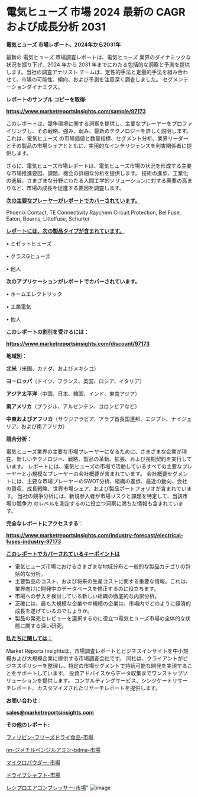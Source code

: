 # 電気ヒューズ 市場 2024 最新の CAGR および成長分析 2031

<strong>電気ヒューズ 市場レポート、2024年から2031年</strong>

最新の 電気ヒューズ 市場調査レポートは、電気ヒューズ 業界のダイナミックな状況を掘り下げ、2024 年から 2031 年までにわたる包括的な洞察と予測を提供します。当社の調査アナリスト チームは、定性的手法と定量的手法を組み合わせて、市場の可能性、傾向、および予測を注意深く調査しました。 セグメンテーションダイナミクス。



<strong>レポートのサンプル コピーを取得:</strong> <a href=https://www.marketreportsinsights.com/sample/97173>

<strong><u>https://www.marketreportsinsights.com/sample/97173</u></strong></a>

このレポートは、競争環境に関する洞察を提供し、主要なプレーヤーをプロファイリングし、その戦略、強み、弱み、最新のテクノロジーを詳しく説明します。 これは、電気ヒューズ の市場価値と数量指標、セグメント分析、業界リーダーとその製品の市場シェアとともに、実用的なインテリジェンスを利害関係者に提供します。

さらに、電気ヒューズ市場レポートは、電気ヒューズ市場の状況を形成する主要な市場推進要因、課題、機会の詳細な分析を提供します。 技術の進歩、工業化の進展、さまざまな分野にわたる人間工学的ソリューションに対する需要の高まりなど、市場の成長を促進する要因を調査します。



<strong><u>次の主要なプレーヤーがレポートでカバーされています。</u></strong>

Phoenix Contact, TE Connectivity Raychem Circuit Protection, Bel Fuse, Eaton, Bourns, Littelfuse, Schurter



<strong><u><b>レポートには、次の製品タイプが含まれています。</b></u></strong>

• ミゼットヒューズ

• クラスGヒューズ

• 他人



<strong><b>次のアプリケーションがレポートでカバーされています。</b></strong>

• ホームエレクトリック

• 工業電気

• 他人



<strong><b>このレポートの割引を受けるには：</b></strong><a href=https://www.marketreportsinsights.com/discount/97173>

<strong><u>https://www.marketreportsinsights.com/discount/97173</u></strong></a>



<strong>地域別：</strong>



<strong>北米</strong>（米国、カナダ、およびメキシコ）



<strong>ヨーロッパ</strong>（ドイツ、フランス、英国、ロシア、イタリア）



<strong>アジア太平洋</strong>（中国、日本、韓国、インド、東南アジア）



<strong>南アメリカ</strong>（ブラジル、アルゼンチン、コロンビアなど）



<strong>中東およびアフリカ</strong>（サウジアラビア、アラブ首長国連邦、エジプト、ナイジェリア、および南アフリカ）



<strong>競合分析：</strong>

電気ヒューズ業界の主要な市場プレーヤーになるために、さまざまな企業が現在、新しいテクノロジー、戦略、製品の革新、拡張、および長期契約を実行しています。 レポートには、電気ヒューズの市場で活動しているすべての主要なプレーヤーと小規模なプレーヤーの会社概要が含まれています。 会社概要セグメントには、主要な市場プレーヤーのSWOT分析、組織の進歩、最近の動向、会社の買収、成長戦略、世界市場シェア、および製品ポートフォリオが含まれています。 当社の競争分析には、新規参入者が市場リスクと課題を特定して、当該市場の競争力 のレベルを測定するのに役立つ洞察に満ちた情報も含まれています。



<strong>完全なレポートにアクセスする</strong>：

<a href=https://www.marketreportsinsights.com/industry-forecast/electrical-fuses-industry-97173>

<strong><u>https://www.marketreportsinsights.com/industry-forecast/electrical-fuses-industry-97173</u></strong></a>



<strong><u><b>このレポートでカバーされているキーポイントは</b></u></strong>
<ul>
  <li>電気ヒューズ市場におけるさまざまな地域分布と一般的な製品カテゴリの包括的な分析。</li>
  <li>主要製品のコスト、および将来の生産コストに関する重要な情報。これは、業界向けに開発中のデータベースを修正するのに役立ちます。</li>
  <li>市場への参入を検討している新しい組織の徹底的な内訳分析。</li>
  <li>正確には、最も大規模な企業や中規模の企業は、市場内でどのように経済的成長を遂げているのでしょうか。</li>
  <li>製品の発売とレビューを選択するのに役立つ電気ヒューズ市場の全体的な状態に関する深い研究。</li>
</ul>


<strong><u><b>私たちに関しては：</b></u></strong>

Market Reports Insightsは、市場調査レポートとビジネスインサイトを中小規模および大規模企業に提供する市場調査会社です。 同社は、クライアントがビジネスポリシーを整理し、特定の市場セグメントで持続可能な開発を実現することをサポートしています。 投資アドバイスからデータ収集までワンストップソリューションを提供します。 コンサルティングサービス、シンジケートリサーチレポート、カスタマイズされたリサーチレポートを提供します。



<strong><b>お問い合わせ</b></strong>：

<a href=mailto:sales@marketreportsinsights.com>

<strong><u>sales@marketreportsinsights.com</u></strong></a>



<strong>その他のレポート:</strong>

<a href=https://www.linkedin.com/pulse/フィリピン-フリーズドライ食品-市場-2023-新興市場-将来の動向と市場需要-2030-pr-news-hub-tblkf/>フィリピン-フリーズドライ食品-市場</a>

<a href=https://www.linkedin.com/pulse/nn-ジメチルベンジルアミン-bdma-市場-2023-swot-分析と成長率-pxijf/>nn-ジメチルベンジルアミン-bdma-市場</a>

<a href=https://www.linkedin.com/pulse/マイクロパウダー-市場-2023-swot-分析と最新イノベーション-2030-skvkc/>マイクロパウダー-市場</a>

<a href=https://www.linkedin.com/pulse/ドライブシャフト-市場-2023-収益と成長ドライバー-2030-consumer-connection-collective-360-hwfhf/>ドライブシャフト-市場</a>

<a href=https://www.linkedin.com/pulse/レシプロエアコンプレッサー-市場-2023-swot-分析と成長率-2030-ufy5f/>レシプロエアコンプレッサー-市場</a>"
![image](https://github.com/keshav9650/research-trands/assets/164496465/9598beba-0b0a-4b56-bfca-8202ad46ddaf)
